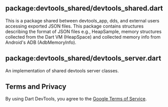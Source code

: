 ## package:devtools_shared/devtools_shared.dart

This is a package shared between devtools_app, dds, and external
users accessing exported JSON files. This package contains structures
describing the format of JSON files e.g., HeapSample, memory structures
collected from the Dart VM (HeapSpace) and collected memory info  from Android's
ADB (AdbMemoryInfo).

## package:devtools_shared/devtools_server.dart

An implementation of shared devtools server classes. 

## Terms and Privacy

By using Dart DevTools, you agree to the
[Google Terms of Service](https://policies.google.com/terms).
